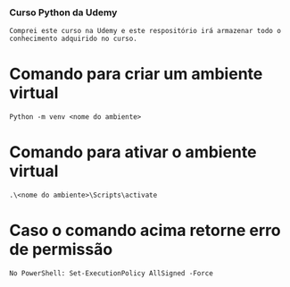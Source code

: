 ### Curso Python da Udemy
    Comprei este curso na Udemy e este respositório irá armazenar todo o conhecimento adquirido no curso.


# Comando para criar um ambiente virtual
    Python -m venv <nome do ambiente>

# Comando para ativar o ambiente virtual
    .\<nome do ambiente>\Scripts\activate

# Caso o comando acima retorne erro de permissão
    No PowerShell: Set-ExecutionPolicy AllSigned -Force